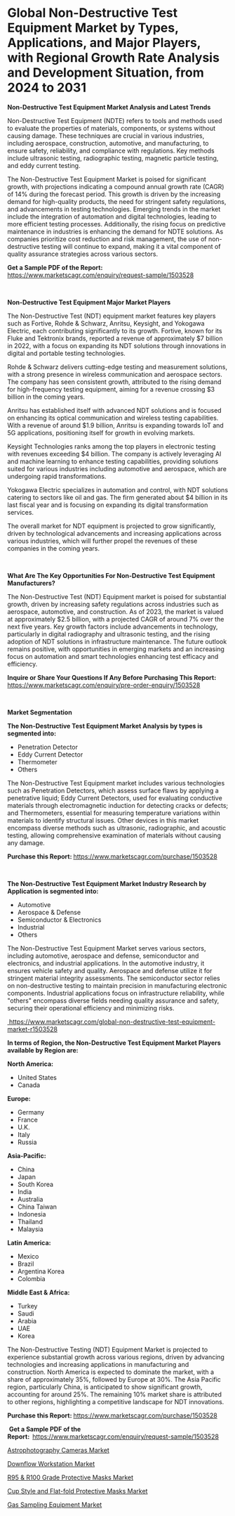 <p><h1>Global Non-Destructive Test Equipment Market by Types, Applications, and Major Players, with Regional Growth Rate Analysis and Development Situation, from 2024 to 2031</h1></p><p><strong>Non-Destructive Test Equipment Market Analysis and Latest Trends</strong></p>
<p><p>Non-Destructive Test Equipment (NDTE) refers to tools and methods used to evaluate the properties of materials, components, or systems without causing damage. These techniques are crucial in various industries, including aerospace, construction, automotive, and manufacturing, to ensure safety, reliability, and compliance with regulations. Key methods include ultrasonic testing, radiographic testing, magnetic particle testing, and eddy current testing. </p><p>The Non-Destructive Test Equipment Market is poised for significant growth, with projections indicating a compound annual growth rate (CAGR) of 14% during the forecast period. This growth is driven by the increasing demand for high-quality products, the need for stringent safety regulations, and advancements in testing technologies. Emerging trends in the market include the integration of automation and digital technologies, leading to more efficient testing processes. Additionally, the rising focus on predictive maintenance in industries is enhancing the demand for NDTE solutions. As companies prioritize cost reduction and risk management, the use of non-destructive testing will continue to expand, making it a vital component of quality assurance strategies across various sectors.</p></p>
<p><strong>Get a Sample PDF of the Report:&nbsp;</strong> <a href="https://www.marketscagr.com/enquiry/request-sample/1503528?utm_campaign=1268&utm_medium=2&utm_source=Github&utm_content=ia&utm_term=27092024&utm_id=non-destructive-test-equipment">https://www.marketscagr.com/enquiry/request-sample/1503528</a></p>
<p>&nbsp;</p>
<p><strong>Non-Destructive Test Equipment Major Market Players</strong></p>
<p><p>The Non-Destructive Test (NDT) equipment market features key players such as Fortive, Rohde & Schwarz, Anritsu, Keysight, and Yokogawa Electric, each contributing significantly to its growth. Fortive, known for its Fluke and Tektronix brands, reported a revenue of approximately $7 billion in 2022, with a focus on expanding its NDT solutions through innovations in digital and portable testing technologies.</p><p>Rohde & Schwarz delivers cutting-edge testing and measurement solutions, with a strong presence in wireless communication and aerospace sectors. The company has seen consistent growth, attributed to the rising demand for high-frequency testing equipment, aiming for a revenue crossing $3 billion in the coming years.</p><p>Anritsu has established itself with advanced NDT solutions and is focused on enhancing its optical communication and wireless testing capabilities. With a revenue of around $1.9 billion, Anritsu is expanding towards IoT and 5G applications, positioning itself for growth in evolving markets.</p><p>Keysight Technologies ranks among the top players in electronic testing with revenues exceeding $4 billion. The company is actively leveraging AI and machine learning to enhance testing capabilities, providing solutions suited for various industries including automotive and aerospace, which are undergoing rapid transformations.</p><p>Yokogawa Electric specializes in automation and control, with NDT solutions catering to sectors like oil and gas. The firm generated about $4 billion in its last fiscal year and is focusing on expanding its digital transformation services.</p><p>The overall market for NDT equipment is projected to grow significantly, driven by technological advancements and increasing applications across various industries, which will further propel the revenues of these companies in the coming years.</p></p>
<p>&nbsp;</p>
<p><strong>What Are The Key Opportunities For Non-Destructive Test Equipment Manufacturers?</strong></p>
<p><p>The Non-Destructive Test (NDT) Equipment market is poised for substantial growth, driven by increasing safety regulations across industries such as aerospace, automotive, and construction. As of 2023, the market is valued at approximately $2.5 billion, with a projected CAGR of around 7% over the next five years. Key growth factors include advancements in technology, particularly in digital radiography and ultrasonic testing, and the rising adoption of NDT solutions in infrastructure maintenance. The future outlook remains positive, with opportunities in emerging markets and an increasing focus on automation and smart technologies enhancing test efficacy and efficiency.</p></p>
<p><strong>Inquire or Share Your Questions If Any Before Purchasing This Report:</strong> <a href="https://www.marketscagr.com/enquiry/pre-order-enquiry/1503528?utm_campaign=1268&utm_medium=2&utm_source=Github&utm_content=ia&utm_term=27092024&utm_id=non-destructive-test-equipment">https://www.marketscagr.com/enquiry/pre-order-enquiry/1503528</a></p>
<p>&nbsp;</p>
<p><strong>Market Segmentation</strong></p>
<p><strong>The Non-Destructive Test Equipment Market Analysis by types is segmented into:</strong></p>
<p><ul><li>Penetration Detector</li><li>Eddy Current Detector</li><li>Thermometer</li><li>Others</li></ul></p>
<p><p>The Non-Destructive Test Equipment market includes various technologies such as Penetration Detectors, which assess surface flaws by applying a penetrative liquid; Eddy Current Detectors, used for evaluating conductive materials through electromagnetic induction for detecting cracks or defects; and Thermometers, essential for measuring temperature variations within materials to identify structural issues. Other devices in this market encompass diverse methods such as ultrasonic, radiographic, and acoustic testing, allowing comprehensive examination of materials without causing any damage.</p></p>
<p><strong>Purchase this Report:&nbsp;</strong><a href="https://www.marketscagr.com/purchase/1503528?utm_campaign=1268&utm_medium=2&utm_source=Github&utm_content=ia&utm_term=27092024&utm_id=non-destructive-test-equipment">https://www.marketscagr.com/purchase/1503528</a></p>
<p>&nbsp;</p>
<p><strong>The Non-Destructive Test Equipment Market Industry Research by Application is segmented into:</strong></p>
<p><ul><li>Automotive</li><li>Aerospace & Defense</li><li>Semiconductor & Electronics</li><li>Industrial</li><li>Others</li></ul></p>
<p><p>The Non-Destructive Test Equipment Market serves various sectors, including automotive, aerospace and defense, semiconductor and electronics, and industrial applications. In the automotive industry, it ensures vehicle safety and quality. Aerospace and defense utilize it for stringent material integrity assessments. The semiconductor sector relies on non-destructive testing to maintain precision in manufacturing electronic components. Industrial applications focus on infrastructure reliability, while "others" encompass diverse fields needing quality assurance and safety, securing their operational efficiency and minimizing risks.</p></p>
<p><a href="https://www.marketscagr.com/global-non-destructive-test-equipment-market-r1503528?utm_campaign=1268&utm_medium=2&utm_source=Github&utm_content=ia&utm_term=27092024&utm_id=non-destructive-test-equipment">&nbsp;https://www.marketscagr.com/global-non-destructive-test-equipment-market-r1503528</a></p>
<p><strong>In terms of Region, the Non-Destructive Test Equipment Market Players available by Region are:</strong></p>
<p>
    <p> <strong> North America: </strong>
        <ul>
            <li>United States</li>
            <li>Canada</li>
        </ul>
        </p> 
    <p> <strong> Europe: </strong>
        <ul>
            <li>Germany</li>
            <li>France</li>
            <li>U.K.</li>
            <li>Italy</li>
            <li>Russia</li>
        </ul>
        </p> 
    <p> <strong> Asia-Pacific: </strong>
        <ul>
            <li>China</li>
            <li>Japan</li>
            <li>South Korea</li>
            <li>India</li>
            <li>Australia</li>
            <li>China Taiwan</li>
            <li>Indonesia</li>
            <li>Thailand</li>
            <li>Malaysia</li>
        </ul>
        </p> 
    <p> <strong> Latin America: </strong>
        <ul>
            <li>Mexico</li>
            <li>Brazil</li>
            <li>Argentina Korea</li>
            <li>Colombia</li>
        </ul>
        </p> 
    <p> <strong> Middle East & Africa: </strong>
        <ul>
            <li>Turkey</li>
            <li>Saudi</li>
            <li>Arabia</li>
            <li>UAE</li>
            <li>Korea</li>
        </ul>
    </p>
    </p>
<p><p>The Non-Destructive Testing (NDT) Equipment Market is projected to experience substantial growth across various regions, driven by advancing technologies and increasing applications in manufacturing and construction. North America is expected to dominate the market, with a share of approximately 35%, followed by Europe at 30%. The Asia Pacific region, particularly China, is anticipated to show significant growth, accounting for around 25%. The remaining 10% market share is attributed to other regions, highlighting a competitive landscape for NDT innovations.</p></p>
<p><strong>Purchase this Report: </strong><a href="https://www.marketscagr.com/purchase/1503528?utm_campaign=1268&utm_medium=2&utm_source=Github&utm_content=ia&utm_term=27092024&utm_id=non-destructive-test-equipment">https://www.marketscagr.com/purchase/1503528</a></p>
<p>&nbsp;<strong>Get a Sample PDF of the Report:&nbsp;&nbsp;</strong><a href="https://www.marketscagr.com/enquiry/request-sample/1503528?utm_campaign=1268&utm_medium=2&utm_source=Github&utm_content=ia&utm_term=27092024&utm_id=non-destructive-test-equipment">https://www.marketscagr.com/enquiry/request-sample/1503528</a></p>
<p><strong></strong></p>
<p><p><a href="https://www.linkedin.com/pulse/astrophotography-cameras-market-global-regional-analysis-eas7f?trackingId=UOc%2FDqFxSmmyNtaxEWntTw%3D%3D&utm_campaign=1268&utm_medium=2&utm_source=Github&utm_content=ia&utm_term=27092024&utm_id=non-destructive-test-equipment">Astrophotography Cameras Market</a></p><p><a href="https://www.linkedin.com/pulse/insights-downflow-workstation-market-share-competitive-landscape-ajooe?trackingId=oUbn%2BYqqRwe%2BBmxTaruZOQ%3D%3D&utm_campaign=1268&utm_medium=2&utm_source=Github&utm_content=ia&utm_term=27092024&utm_id=non-destructive-test-equipment">Downflow Workstation Market</a></p><p><a href="https://issuu.com/reportprime-2/docs/r95-r100-grade-protective-masks-mar_3e930939338970?utm_campaign=1268&utm_medium=2&utm_source=Github&utm_content=ia&utm_term=27092024&utm_id=non-destructive-test-equipment">R95 & R100 Grade Protective Masks Market</a></p><p><a href="https://issuu.com/reportprime-2/docs/cup-style-and-flat-fold-protective-_418e77cfaad346?utm_campaign=1268&utm_medium=2&utm_source=Github&utm_content=ia&utm_term=27092024&utm_id=non-destructive-test-equipment">Cup Style and Flat-fold Protective Masks Market</a></p><p><a href="https://www.linkedin.com/pulse/global-gas-sampling-equipment-market-exploring-share-trends-future-2u0de?trackingId=p0ftP4QUT3e1CP8%2F8imvAQ%3D%3D&utm_campaign=1268&utm_medium=2&utm_source=Github&utm_content=ia&utm_term=27092024&utm_id=non-destructive-test-equipment">Gas Sampling Equipment Market</a></p></p>